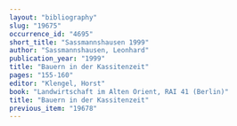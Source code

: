 ```yaml
---
layout: "bibliography"
slug: "19675"
occurrence_id: "4695"
short_title: "Sassmannshausen 1999"
author: "Sassmannshausen, Leonhard"
publication_year: "1999"
title: "Bauern in der Kassitenzeit"
pages: "155-160"
editor: "Klengel, Horst"
book: "Landwirtschaft im Alten Orient, RAI 41 (Berlin)"
title: "Bauern in der Kassitenzeit"
previous_item: "19678"
---
```

